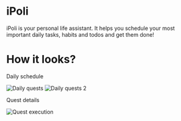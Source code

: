 # iPoli

iPoli is your personal life assistant. It helps you schedule your most important daily tasks, habits and todos and get them done!

# How it looks?

Daily schedule

![Daily quests](https://raw.githubusercontent.com/iPoli/iPoli-android/master/public/screenshots/daily_schedule_1.png)
![Daily quests 2](https://raw.githubusercontent.com/iPoli/iPoli-android/master/public/screenshots/daily_schedule_2.png)

Quest details

![Quest execution](https://raw.githubusercontent.com/iPoli/iPoli-android/master/public/screenshots/quest_details.png)
